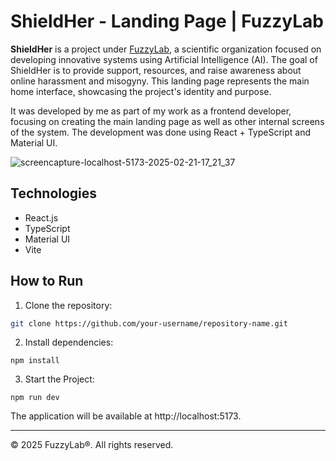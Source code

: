 # ShieldHer - Landing Page | FuzzyLab
**ShieldHer** is a project under [FuzzyLab](https://fuzzylab.tech/), a scientific organization focused on developing innovative systems using Artificial Intelligence (AI). The goal of ShieldHer is to provide support, resources, and raise awareness about online harassment and misogyny. This landing page represents the main home interface, showcasing the project's identity and purpose.

It was developed by me as part of my work as a frontend developer, focusing on creating the main landing page as well as other internal screens of the system. The development was done using React + TypeScript and Material UI.

![screencapture-localhost-5173-2025-02-21-17_21_37](https://github.com/user-attachments/assets/b8dac8fb-bd73-4b21-989e-16db62c347f2)

## Technologies

- React.js  
- TypeScript  
- Material UI  
- Vite  

## How to Run

1. Clone the repository:  
```bash
git clone https://github.com/your-username/repository-name.git
```

2. Install dependencies:
```
npm install
```

3. Start the Project:
```
npm run dev
```

The application will be available at http://localhost:5173.

<hr>

© 2025 FuzzyLab®. All rights reserved.



